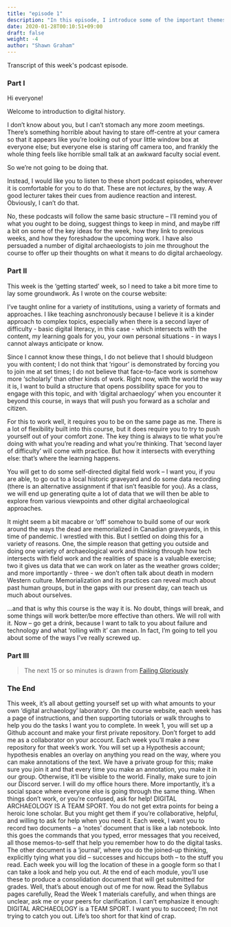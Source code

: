 ```yaml
---
title: "episode 1"
description: "In this episode, I introduce some of the important themes for this class, bring you up to speed on what needs to be done this week, and try to reassure you that when things break, all is not lost: digital work at its best understands that 'failures' happen. Since digital archaeology is a team sport, we can draw on each other to understand the kind of failures we're dealing with, and use that process of reflection to move forward. This episode is a bit longer than what will be the usual in this class. Some of the material comes from the 'failing gloriously' chapter of my book."
date: 2020-01-28T00:10:51+09:00
draft: false
weight: -4
author: "Shawn Graham"
---
```


Transcript of this week's podcast episode.

### Part I
Hi everyone!

Welcome to introduction to digital history.

I don’t know about you, but I can’t stomach any more zoom meetings. There’s something horrible about having to stare off-centre at your camera so that it appears like you’re looking out of your little window box at everyone else; but everyone else is staring off camera too, and frankly the whole thing feels like horrible small talk at an awkward faculty social event.

So we’re not going to be doing that.

Instead, I would like you to listen to these short podcast episodes, wherever it is comfortable for you to do that. These are not *lectures*, by the way. A good lecturer takes their cues from audience reaction and interest. Obviously, I can’t do that.

No, these podcasts will follow the same basic structure – I’ll remind you of what you ought to be doing, suggest things to keep in mind, and maybe riff a bit on some of the key ideas for the week, how they link to previous weeks, and how they foreshadow the upcoming work. I have also persuaded a number of digital archaeologists to join me throughout the course to offer up their thoughts on what it means to do digital archaeology.

### Part II
This week is the ‘getting started’ week, so I need to take a bit more time to lay some groundwork. As I wrote on the course website:

I’ve taught online for a variety of institutions, using a variety of formats and approaches. I like teaching asnchronously because I believe it is a kinder approach to complex topics, especially when there is a second layer of difficulty - basic digital literacy, in this case - which intersects with the content, my learning goals for you, your own personal situations - in ways I cannot always anticipate or know.

Since I cannot know these things, I do not believe that I should bludgeon you with content; I do not think that ‘rigour’ is demonstrated by forcing you to join me at set times; I do not believe that face-to-face work is somehow more ‘scholarly’ than other kinds of work. Right now, with the world the way it is, I want to build a structure that opens possibility space for you to engage with this topic, and with ‘digital archaeology’ when you encounter it beyond this course, in ways that will push you forward as a scholar and citizen.

For this to work well, it requires you to be on the same page as me. There is a lot of flexibility built into this course, but it does require you to try to push yourself out of your comfort zone. The key thing is always to tie what you’re doing with what you’re reading and what you’re thinking. That ‘second layer of difficulty’ will come with practice. But how it intersects with everything else: that’s where the learning happens.

You will get to do some self-directed digital field work – I want you, if you are able, to go out to a local historic graveyard and do some data recording (there is an alternative assignment if that isn’t feasible for you). As a class, we will end up generating quite a lot of data that we will then be able to explore from various viewpoints and other digital archaeological approaches.

It might seem a bit macabre or ‘off’ somehow to build some of our work around the ways the dead are memorialized in Canadian graveyards, in this time of pandemic. I wrestled with this. But I settled on doing this for a variety of reasons. One, the simple reason that getting you outside and doing one variety of archaeological work and thinking through how tech intersects with field work and the realities of space is a valuable exercise; two it gives us data that we can work on later as the weather grows colder; and more importantly - three - we don’t often talk about death in modern Western culture. Memorialization and its practices can reveal much about past human groups, but in the gaps with our present day, can teach us much about ourselves.

...and that is why this course is the way it is. No doubt, things will break, and some things will work better/be more effective than others. We will roll with it.
Now – go get a drink, because I want to talk to you about failure and technology and what ‘rolling with it’ can mean. In fact, I’m going to tell you about some of the ways I’ve really screwed up.

### Part III

> The next 15 or so minutes is drawn from [Failing Gloriously](https://digitalpressatund.files.wordpress.com/2019/12/failing_gloriously_final.pdf)

### The End

This week, it’s all about getting yourself set up with what amounts to your own ‘digital archaeology’ laboratory. On the course website, each week has a page of instructions, and then supporting tutorials or walk throughs to help you do the tasks I want you to complete. In week 1, you will set up a Github account and make your first private repository. Don’t forget to add me as a collaborator on your account. Each week you’ll make a new repository for that week’s work. You will set up a Hypothesis account; hypothesis enables an overlay on anything you read on the way, where you can make annotations of the text. We have a private group for this; make sure you join it and that every time you make an annotation, you make it in our group. Otherwise, it’ll be visible to the world. Finally, make sure to join our Discord server. I will do my office hours there. More importantly, it’s a social space where everyone else is going through the same thing. When things don’t work, or you’re confused, ask for help! DIGITAL ARCHAEOLOGY IS A TEAM SPORT. You do not get extra points for being a heroic lone scholar. But you might get them if you’re collaborative, helpful, and willing to ask for help when you need it.
Each week, I want you to record two documents – a ‘notes’ document that is like a lab notebook. Into this goes the commands that you typed, error messages that you received, all those memos-to-self that help you remember how to do the digital tasks. The other document is a ‘journal’, where you do the joined-up thinking, explicitly tying what you did – successes and hiccups both – to the stuff you read. Each week you will log the location of these in a google form so that I can take a look and help you out. At the end of each module, you’ll use these to produce a consolidation document that will get submitted for grades.
Well, that’s about enough out of me for now. Read the Syllabus pages carefully, Read the Week 1 materials carefully, and when things are unclear, ask me or your peers for clarification.
I can’t emphasize it enough: DIGITAL ARCHAEOLOGY is a TEAM SPORT. I want you to succeed; I’m not trying to catch you out. Life’s too short for that kind of crap.

